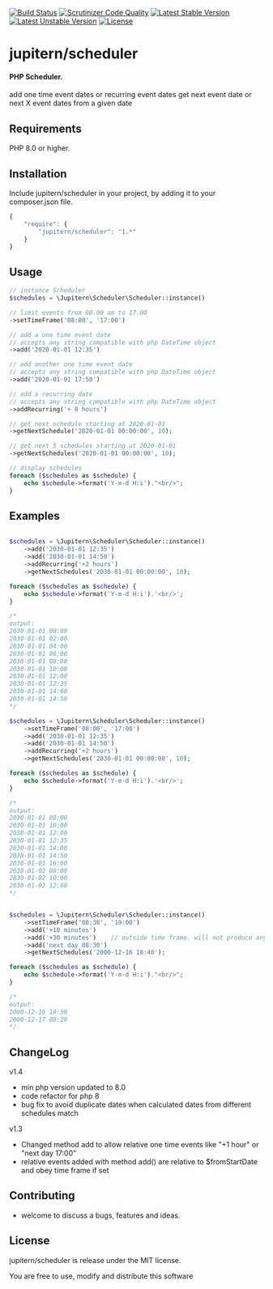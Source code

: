 [![Build Status](https://scrutinizer-ci.com/g/jupitern/Scheduler/badges/build.png?b=master)](https://scrutinizer-ci.com/g/jupitern/Scheduler/build-status/master)
[![Scrutinizer Code Quality](https://scrutinizer-ci.com/g/jupitern/Scheduler/badges/quality-score.png?b=master)](https://scrutinizer-ci.com/g/jupitern/Scheduler/?branch=master)
[![Latest Stable Version](https://poser.pugx.org/jupitern/scheduler/v/stable)](https://packagist.org/packages/jupitern/scheduler)
[![Latest Unstable Version](https://poser.pugx.org/jupitern/scheduler/v/unstable)](https://packagist.org/packages/jupitern/scheduler)
[![License](https://poser.pugx.org/jupitern/scheduler/license)](https://packagist.org/packages/jupitern/scheduler)

# jupitern/scheduler
#### PHP Scheduler.

add one time event dates or recurring event dates
get next event date or next X event dates from a given date

## Requirements

PHP 8.0 or higher.

## Installation

Include jupitern/scheduler in your project, by adding it to your composer.json file.
```javascript
{
    "require": {
        "jupitern/scheduler": "1.*"
    }
}
```

## Usage
```php
// instance Scheduler
$schedules = \Jupitern\Scheduler\Scheduler::instance()

// limit events from 08.00 am to 17.00
->setTimeFrame('08:00', '17:00')

// add a one time event date
// accepts any string compatible with php DateTime object
->add('2020-01-01 12:35')

// add another one time event date
// accepts any string compatible with php DateTime object
->add('2020-01-01 17:50')

// add a recurring date
// accepts any string compatible with php DateTime object
->addRecurring('+ 8 hours')

// get next schedule starting at 2020-01-01
->getNextSchedule('2020-01-01 00:00:00', 10);

// get next 5 schedules starting at 2020-01-01
->getNextSchedules('2020-01-01 00:00:00', 10);

// display schedules
foreach ($schedules as $schedule) {
    echo $schedule->format('Y-m-d H:i')."<br/>";
}

```

## Examples
```php

$schedules = \Jupitern\Scheduler\Scheduler::instance()
    ->add('2030-01-01 12:35')
    ->add('2030-01-01 14:50')
    ->addRecurring('+2 hours')
    ->getNextSchedules('2030-01-01 00:00:00', 10);

foreach ($schedules as $schedule) {
    echo $schedule->format('Y-m-d H:i').'<br/>';
}

/*
output:
2030-01-01 00:00
2030-01-01 02:00
2030-01-01 04:00
2030-01-01 06:00
2030-01-01 08:00
2030-01-01 10:00
2030-01-01 12:00
2030-01-01 12:35
2030-01-01 14:00
2030-01-01 14:50
*/

$schedules = \Jupitern\Scheduler\Scheduler::instance()
    ->setTimeFrame('08:00', '17:00')
    ->add('2030-01-01 12:35')
    ->add('2030-01-01 14:50')
    ->addRecurring('+2 hours')
    ->getNextSchedules('2030-01-01 00:00:00', 10);

foreach ($schedules as $schedule) {
    echo $schedule->format('Y-m-d H:i').'<br/>';
}

/*
output:
2030-01-01 08:00
2030-01-01 10:00
2030-01-01 12:00
2030-01-01 12:35
2030-01-01 14:00
2030-01-01 14:50
2030-01-01 16:00
2030-01-02 08:00
2030-01-02 10:00
2030-01-02 12:00
*/


$schedules = \Jupitern\Scheduler\Scheduler::instance()
    ->setTimeFrame('08:30', '19:00')
    ->add('+10 minutes')
    ->add('+30 minutes')	// outside time frame. will not produce any schedule
    ->add('next day 08:30')
    ->getNextSchedules('2000-12-16 18:40');

foreach ($schedules as $schedule) {
    echo $schedule->format('Y-m-d H:i')."<br/>";
}

/*
output:
2000-12-16 18:50
2000-12-17 08:30
*/

```

## ChangeLog

v1.4

- min php version updated to 8.0
- code refactor for php 8
- bug fix to avoid duplicate dates when calculated dates from different schedules match 


v1.3

 - Changed method add to allow relative one time events like "+1 hour" or "next day 17:00"
 - relative events added with method add() are relative to $fromStartDate and obey time frame if set

## Contributing

 - welcome to discuss a bugs, features and ideas.

## License

jupitern/scheduler is release under the MIT license.

You are free to use, modify and distribute this software
